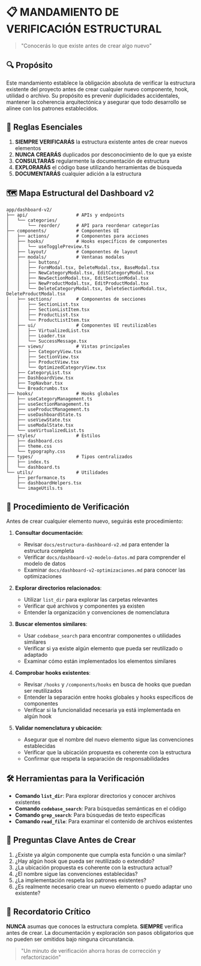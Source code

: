 # 📋 MANDAMIENTO DE VERIFICACIÓN ESTRUCTURAL

> "Conocerás lo que existe antes de crear algo nuevo"

## 🔍 Propósito

Este mandamiento establece la obligación absoluta de verificar la estructura existente del proyecto antes de crear cualquier nuevo componente, hook, utilidad o archivo. Su propósito es prevenir duplicidades accidentales, mantener la coherencia arquitectónica y asegurar que todo desarrollo se alinee con los patrones establecidos.

## 📑 Reglas Esenciales

1. **SIEMPRE VERIFICARÁS** la estructura existente antes de crear nuevos elementos
2. **NUNCA CREARÁS** duplicados por desconocimiento de lo que ya existe
3. **CONSULTARÁS** regularmente la documentación de estructura
4. **EXPLORARÁS** el código base utilizando herramientas de búsqueda
5. **DOCUMENTARÁS** cualquier adición a la estructura

## 🗺️ Mapa Estructural del Dashboard v2

```
app/dashboard-v2/
├── api/                  # APIs y endpoints
│   └── categories/
│       └── reorder/      # API para reordenar categorías
├── components/           # Componentes UI
│   ├── actions/          # Componentes para acciones
│   ├── hooks/            # Hooks específicos de componentes
│   │   └── useTogglePreview.ts
│   ├── layout/           # Componentes de layout
│   ├── modals/           # Ventanas modales
│   │   ├── buttons/
│   │   ├── FormModal.tsx, DeleteModal.tsx, BaseModal.tsx
│   │   ├── NewCategoryModal.tsx, EditCategoryModal.tsx
│   │   ├── NewSectionModal.tsx, EditSectionModal.tsx
│   │   ├── NewProductModal.tsx, EditProductModal.tsx
│   │   └── DeleteCategoryModal.tsx, DeleteSectionModal.tsx, DeleteProductModal.tsx
│   ├── sections/         # Componentes de secciones
│   │   ├── SectionList.tsx
│   │   ├── SectionListItem.tsx
│   │   ├── ProductList.tsx
│   │   └── ProductListItem.tsx
│   ├── ui/               # Componentes UI reutilizables
│   │   ├── VirtualizedList.tsx
│   │   ├── Loader.tsx
│   │   └── SuccessMessage.tsx
│   ├── views/            # Vistas principales
│   │   ├── CategoryView.tsx
│   │   ├── SectionView.tsx
│   │   ├── ProductView.tsx
│   │   └── OptimizedCategoryView.tsx
│   ├── CategoryList.tsx
│   ├── DashboardView.tsx
│   ├── TopNavbar.tsx
│   └── Breadcrumbs.tsx
├── hooks/                # Hooks globales
│   ├── useCategoryManagement.ts
│   ├── useSectionManagement.ts
│   ├── useProductManagement.ts
│   ├── useDashboardState.ts
│   ├── useViewState.tsx
│   ├── useModalState.tsx
│   └── useVirtualizedList.ts
├── styles/               # Estilos
│   ├── dashboard.css
│   ├── theme.css
│   └── typography.css
├── types/                # Tipos centralizados
│   ├── index.ts
│   └── dashboard.ts
└── utils/                # Utilidades
    ├── performance.ts
    ├── dashboardHelpers.tsx
    └── imageUtils.ts
```

## 📝 Procedimiento de Verificación

Antes de crear cualquier elemento nuevo, seguirás este procedimiento:

1. **Consultar documentación**:

   - Revisar `docs/estructura-dashboard-v2.md` para entender la estructura completa
   - Verificar `docs/dashboard-v2-modelo-datos.md` para comprender el modelo de datos
   - Examinar `docs/dashboard-v2-optimizaciones.md` para conocer las optimizaciones

2. **Explorar directorios relacionados**:

   - Utilizar `list_dir` para explorar las carpetas relevantes
   - Verificar qué archivos y componentes ya existen
   - Entender la organización y convenciones de nomenclatura

3. **Buscar elementos similares**:

   - Usar `codebase_search` para encontrar componentes o utilidades similares
   - Verificar si ya existe algún elemento que pueda ser reutilizado o adaptado
   - Examinar cómo están implementados los elementos similares

4. **Comprobar hooks existentes**:

   - Revisar `/hooks` y `/components/hooks` en busca de hooks que puedan ser reutilizados
   - Entender la separación entre hooks globales y hooks específicos de componentes
   - Verificar si la funcionalidad necesaria ya está implementada en algún hook

5. **Validar nomenclatura y ubicación**:
   - Asegurar que el nombre del nuevo elemento sigue las convenciones establecidas
   - Verificar que la ubicación propuesta es coherente con la estructura
   - Confirmar que respeta la separación de responsabilidades

## 🛠️ Herramientas para la Verificación

- **Comando `list_dir`**: Para explorar directorios y conocer archivos existentes
- **Comando `codebase_search`**: Para búsquedas semánticas en el código
- **Comando `grep_search`**: Para búsquedas de texto específicas
- **Comando `read_file`**: Para examinar el contenido de archivos existentes

## 🧠 Preguntas Clave Antes de Crear

1. ¿Existe ya algún componente que cumpla esta función o una similar?
2. ¿Hay algún hook que pueda ser reutilizado o extendido?
3. ¿La ubicación propuesta es coherente con la estructura actual?
4. ¿El nombre sigue las convenciones establecidas?
5. ¿La implementación respeta los patrones existentes?
6. ¿Es realmente necesario crear un nuevo elemento o puedo adaptar uno existente?

## 📢 Recordatorio Crítico

**NUNCA** asumas que conoces la estructura completa. **SIEMPRE** verifica antes de crear. La documentación y exploración son pasos obligatorios que no pueden ser omitidos bajo ninguna circunstancia.

> "Un minuto de verificación ahorra horas de corrección y refactorización"
